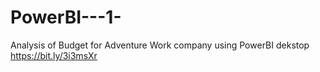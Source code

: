 # PowerBI---1-
Analysis of Budget for Adventure Work company using PowerBI dekstop  
https://bit.ly/3i3msXr

